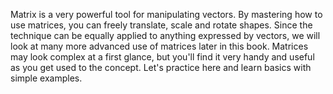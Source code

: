 Matrix is a very powerful tool for manipulating vectors. By mastering how to use matrices, you can freely translate, scale and rotate shapes. Since the technique can be equally applied to anything expressed by vectors, we will look at many more advanced use of matrices later in this book.
Matrices may look complex at a first glance, but you'll find it very handy and useful as you get used to the concept. Let's practice here and learn basics with simple examples.
